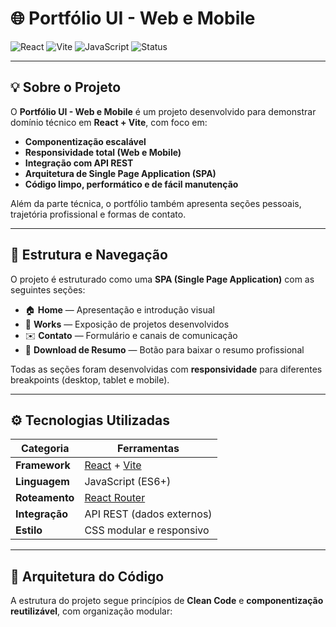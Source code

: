 # 🌐 Portfólio UI - Web e Mobile

![React](https://img.shields.io/badge/React-18.0.0-61DAFB?logo=react&logoColor=white)
![Vite](https://img.shields.io/badge/Vite-5.0-646CFF?logo=vite&logoColor=white)
![JavaScript](https://img.shields.io/badge/JavaScript-ES6+-F7DF1E?logo=javascript&logoColor=black)
![Status](https://img.shields.io/badge/Status-Em%20Desenvolvimento-yellow)

---

## 💡 Sobre o Projeto

O **Portfólio UI - Web e Mobile** é um projeto desenvolvido para demonstrar domínio técnico em **React + Vite**, com foco em:

- **Componentização escalável**  
- **Responsividade total (Web e Mobile)**  
- **Integração com API REST**  
- **Arquitetura de Single Page Application (SPA)**  
- **Código limpo, performático e de fácil manutenção**

Além da parte técnica, o portfólio também apresenta seções pessoais, trajetória profissional e formas de contato.

---

## 🧭 Estrutura e Navegação

O projeto é estruturado como uma **SPA (Single Page Application)** com as seguintes seções:

- 🏠 **Home** — Apresentação e introdução visual  
- 💼 **Works** — Exposição de projetos desenvolvidos  
- ✉️ **Contato** — Formulário e canais de comunicação  
- 📄 **Download de Resumo** — Botão para baixar o resumo profissional  

Todas as seções foram desenvolvidas com **responsividade** para diferentes breakpoints (desktop, tablet e mobile).

---

## ⚙️ Tecnologias Utilizadas

| Categoria | Ferramentas |
|------------|-------------|
| **Framework** | [React](https://react.dev/) + [Vite](https://vitejs.dev/) |
| **Linguagem** | JavaScript (ES6+) |
| **Roteamento** | [React Router](https://reactrouter.com/) |
| **Integração** | API REST (dados externos) |
| **Estilo** | CSS modular e responsivo |

---

## 🧱 Arquitetura do Código

A estrutura do projeto segue princípios de **Clean Code** e **componentização reutilizável**, com organização modular:


